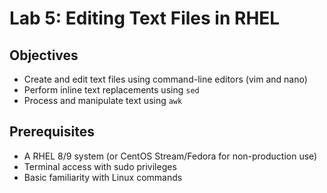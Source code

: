 # Lab 5: Editing Text Files in RHEL

## Objectives
- Create and edit text files using command-line editors (vim and nano)
- Perform inline text replacements using `sed`
- Process and manipulate text using `awk`

## Prerequisites
- A RHEL 8/9 system (or CentOS Stream/Fedora for non-production use)
- Terminal access with sudo privileges
- Basic familiarity with Linux commands

